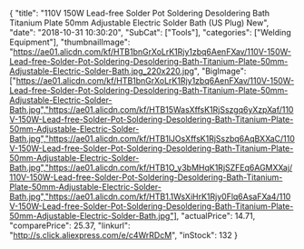 {
	"title": "110V 150W Lead-free Solder Pot Soldering Desoldering Bath Titanium Plate 50mm Adjustable Electric Solder Bath (US Plug) New",
	"date": "2018-10-31 10:30:20",
	"SubCat": ["Tools"],
	"categories": ["Welding Equipment"],
	"thumbnailImage": "https://ae01.alicdn.com/kf/HTB1bnGrXoLrK1Rjy1zbq6AenFXav/110V-150W-Lead-free-Solder-Pot-Soldering-Desoldering-Bath-Titanium-Plate-50mm-Adjustable-Electric-Solder-Bath.jpg_220x220.jpg",
	"BigImage": ["https://ae01.alicdn.com/kf/HTB1bnGrXoLrK1Rjy1zbq6AenFXav/110V-150W-Lead-free-Solder-Pot-Soldering-Desoldering-Bath-Titanium-Plate-50mm-Adjustable-Electric-Solder-Bath.jpg","https://ae01.alicdn.com/kf/HTB15WasXffsK1RjSszgq6yXzpXaf/110V-150W-Lead-free-Solder-Pot-Soldering-Desoldering-Bath-Titanium-Plate-50mm-Adjustable-Electric-Solder-Bath.jpg","https://ae01.alicdn.com/kf/HTB1lJOsXffsK1RjSszbq6AqBXXaC/110V-150W-Lead-free-Solder-Pot-Soldering-Desoldering-Bath-Titanium-Plate-50mm-Adjustable-Electric-Solder-Bath.jpg","https://ae01.alicdn.com/kf/HTB1O_y3bMHqK1RjSZFEq6AGMXXaj/110V-150W-Lead-free-Solder-Pot-Soldering-Desoldering-Bath-Titanium-Plate-50mm-Adjustable-Electric-Solder-Bath.jpg","https://ae01.alicdn.com/kf/HTB1.1WsXiHrK1Rjy0Flq6AsaFXa4/110V-150W-Lead-free-Solder-Pot-Soldering-Desoldering-Bath-Titanium-Plate-50mm-Adjustable-Electric-Solder-Bath.jpg"],
	"actualPrice": 14.71,
	"comparePrice": 25.37,
	"linkurl": "http://s.click.aliexpress.com/e/c4WrRDcM",
	"inStock": 132
}

